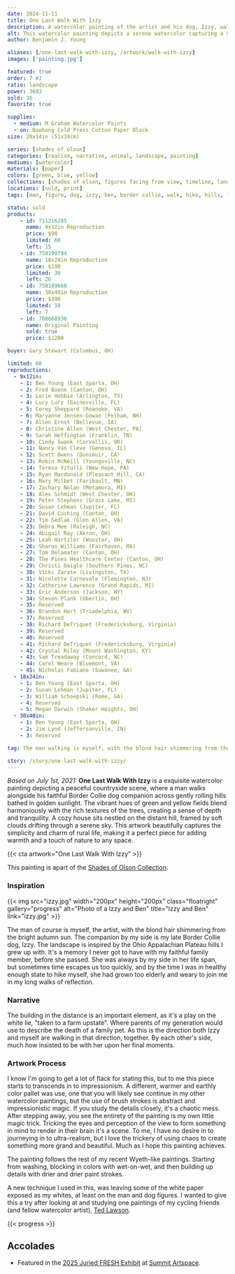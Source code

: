 ```yaml
---
date: 2024-11-11
title: One Last Walk With Izzy
description: A watercolor painting of the artist and his dog, Izzy, walking across the rolling hills of Appalachia Ohio.
alt: This watercolor painting depicts a serene watercolor capturing a man and a Border Collie dog strolling through rolling hills, evoking the peaceful charm of the countryside.
author: Benjamin J. Young

aliases: [/one-last-walk-with-izzy, /artwork/walk-with-izzy]
images: ['painting.jpg']

featured: true
order: 7 #1
ratio: landscape
power: 3683
sold: 36
favorite: true

supplies:
  - medium: M Graham Watercolor Paints
  - on: Baohong Cold Press Cotton Paper Block
size: 20x14in (51x34cm)

series: [shades of olson]
categories: [realism, narrative, animal, landscape, painting]
mediums: [watercolor]
materials: [paper]
colors: [green, blue, yellow]
collections: [shades of olson, figures facing from view, timeline, landscapes, animals]
locations: [sold, print]
tags: [man, figure, dog, izzy, ben, border collie, walk, hike, hills, forrest, house, sky, field, outdoors, autumn, rustic, serene, appalachia, east sparta, ohio]

status: sold
products:
    - id: 711216285
      name: 9x12in Reproduction
      price: $90
      limited: 60
      left: 15
    - id: 758199794
      name: 18x24in Reproduction
      price: $190
      limited: 30
      left: 26
    - id: 758189666
      name: 30x40in Reproduction
      price: $390
      limited: 10
      left: 7
    - id: 708668936
      name: Original Painting
      sold: true
      price: $1200

buyer: Gary Stewart (Columbus, OH)

limited: 60
reproductions:
  - 9x12in:
    - 1: Ben Young (East Sparta, OH)
    - 2: Fred Boone (Canton, OH)
    - 3: Lorie Hobbie (Arlington, TX)
    - 4: Lucy Lurz (Gainesville, FL)
    - 5: Corey Sheppard (Roanoke, VA)
    - 6: Maryanne Jensen-Gowan (Pelham, NH)
    - 7: Allen Ernst (Bellevue, IA)
    - 8: Christine Allen (West Chester, PA)
    - 9: Sarah Heffington (Franklin, TN)
    - 10: Cindy Swank (Corvallis, OR)
    - 11: Nancy Van Cleve (Geneva, IL)
    - 12: Scott Owens (Dunsmuir, CA)
    - 13: Robin McNeill (Youngsville, NC)
    - 14: Teresa Vitulli (New Hope, PA)
    - 15: Ryan Macdonald (Pleasant Hill, CA)
    - 16: Mary Milbet (Faribault, MN)
    - 17: Zachary Nolan (Metamora, MI)
    - 18: Alex Schmidt (West Chester, OH)
    - 19: Peter Stephens (Grass Lake, MI)
    - 20: Susan Lehman (Jupiter, FL)
    - 21: David Cushing (Canton, OH)
    - 22: Tim Sedlak (Glen Allen, VA)
    - 23: Debra Mee (Raleigh, NC)
    - 24: Abigail Ray (Akron, OH)
    - 25: Leah Hartzler (Wooster, OH)
    - 26: Sharon Williams (Fairhaven, MA)
    - 27: Tom Delamater (Canton, OH)
    - 28: The Pines Healthcare Center (Canton, OH)
    - 29: Christi Daigle (Southern Pines, NC)
    - 30: Vicki Zarate (Livingston, TX)
    - 31: Nicolette Carnevale (Flemington, NJ)
    - 32: Catherine Lawrence (Grand Rapids, MI)
    - 33: Eric Anderson (Jackson, WY)
    - 34: Steven Plank (Oberlin, OH)
    - 35: Reserved
    - 36: Brandon Hart (Triadelphia, WV)
    - 37: Reserved
    - 38: Richard DeTriquet (Fredericksburg, Virginia)
    - 39: Reserved
    - 40: Reserved
    - 41: Richard DeTriquet (Fredericksburg, Virginia)
    - 42: Crystal Riley (Mount Washington, KY)
    - 43: Sam Treadaway (Concord, NC)
    - 44: Carol Weare (Bluemont, VA)
    - 45: Nicholas Fabiano (Suwanee, GA)
  - 18x24in:
    - 1: Ben Young (East Sparta, OH)
    - 2: Susan Lehman (Jupiter, FL)
    - 3: William Schoepski (Rome, GA)
    - 4: Reserved
    - 5: Megan Darwin (Shaker Heights, OH)
  - 30x40in:
    - 1: Ben Young (East Sparta, OH)
    - 2: Jim Lynd (Jeffersonville, IN)
    - 3: Reserved

tag: The man walking is myself, with the blond hair shimmering from the bright autumn sun. The companion by my side is my late Border Collie dog, Izzy. The landscape is inspired by the Ohio Appalachian Plateau hills I grew up with. It's a memory I never got to have with my faithful family member, before she passed. She was always by my side in her life span, but sometimes time escapes us too quickly, and by the time I was in healthy enough state to hike myself, she had grown too elderly and weary to join me in my long walks of reflection.

story: /story/one-last-walk-with-izzy/
---
```


_Based on July 1st, 2021:_ **One Last Walk With Izzy** is a exquisite watercolor painting depicting a peaceful countryside scene, where a man walks alongside his faithful Border Collie dog companion across gently rolling hills bathed in golden sunlight. The vibrant hues of green and yellow fields blend harmoniously with the rich textures of the trees, creating a sense of depth and tranquility. A cozy house sits nestled on the distant hill, framed by soft clouds drifting through a serene sky. This artwork beautifully captures the simplicity and charm of rural life, making it a perfect piece for adding warmth and a touch of nature to any space.

<!--more-->

{{< cta artwork="One Last Walk With Izzy" >}}

This painting is apart of the [Shades of Olson Collection](/collections/shades-of-olson).

### Inspiration ###

{{< img src="izzy.jpg" width="200px" height="200px" class="floatright" gallery="progress" alt="Photo of a Izzy and Ben" title="Izzy and Ben" link="izzy.jpg" >}}

The man of course is myself, the artist, with the blond hair shimmering from the bright autumn sun. The companion by my side is my late Border Collie dog, Izzy. The landscape is inspired by the Ohio Appalachian Plateau hills I grew up with. It's a memory I never got to have with my faithful family member, before she passed. She was always by my side in her life span, but sometimes time escapes us too quickly, and by the time I was in healthy enough state to hike myself, she had grown too elderly and weary to join me in my long walks of reflection.

### Narrative ###

The building in the distance is an important element, as it's a play on the white lie, "taken to a farm upstate". Where parents of my generation would use to describe the death of a family pet. As this is the direction both Izzy and myself are walking in that direction, together. By each other's side, much how insisted to be with her upon her final moments.

### Artwork Process ###

I know I'm going to get a lot of flack for stating this, but to me this piece starts to transcends in to impressionism. A different, warmer and earthly color pallet was use, one that you will likely see continue in my other watercolor paintings, but the use of brush strokes is abstract and impressionistic magic. If you study the details closely, it's a chaotic mess. After stepping away, you see the entirety of the painting is my own little magic trick. Tricking the eyes and perception of the view to form something in mind to render in their brain it's a scene. To me, I have no desire in to journeying in to ultra-realism, but I love the trickery of using chaos to create something more grand and beautiful. Much as I hope this painting achieves.

The painting follows the rest of my recent Wyeth-like paintings. Starting from washing, blocking in colors with wet-on-wet, and then building up details with drier and drier paint strokes.

A new technique I used in this, was leaving some of the white paper exposed as my whites, at least on the man and dog figures. I wanted to give this a try after looking at and studying one paintings of my cycling friends (and fellow watercolor artist), [Ted Lawson](https://tedlawsonartist.com).

{{< progress >}}

## Accolades ##

* Featured in the [2025 Juried FRESH Exhibit](https://www.summitartspace.org/fresh-2025/) at [Summit Artspace](https://www.summitartspace.org).
